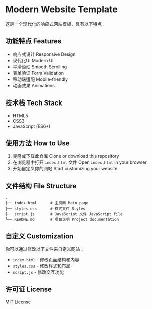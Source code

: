 # Modern Website Template

这是一个现代化的响应式网站模板，具有以下特点：

## 功能特点 Features

- 响应式设计 Responsive Design
- 现代化UI Modern UI
- 平滑滚动 Smooth Scrolling
- 表单验证 Form Validation
- 移动端适配 Mobile-friendly
- 动画效果 Animations

## 技术栈 Tech Stack

- HTML5
- CSS3
- JavaScript (ES6+)

## 使用方法 How to Use

1. 克隆或下载此仓库 Clone or download this repository
2. 在浏览器中打开 `index.html` 文件 Open `index.html` in your browser
3. 开始自定义你的网站 Start customizing your website

## 文件结构 File Structure

```
.
├── index.html      # 主页面 Main page
├── styles.css      # 样式文件 Styles
├── script.js       # JavaScript 文件 JavaScript file
└── README.md       # 项目说明 Project documentation
```

## 自定义 Customization

你可以通过修改以下文件来自定义网站：

- `index.html` - 修改页面结构和内容
- `styles.css` - 修改样式和布局
- `script.js` - 修改交互功能

## 许可证 License

MIT License 